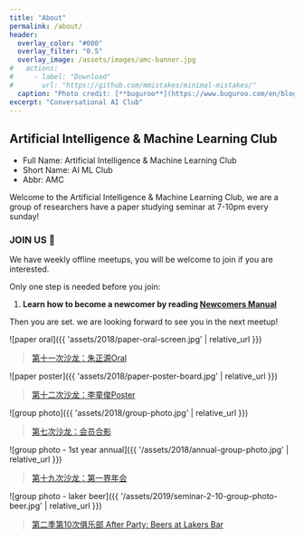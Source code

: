 ```yaml
---
title: "About"
permalink: /about/
header:
  overlay_color: "#000"
  overlay_filter: "0.5"
  overlay_image: /assets/images/amc-banner.jpg
#   actions:
#     - label: "Download"
#       url: "https://github.com/mmistakes/minimal-mistakes/"
  caption: "Photo credit: [**buguroo**](https://www.buguroo.com/en/blog/topic/ai)"
excerpt: "Conversational AI Club"
---
```


## Artificial Intelligence & Machine Learning Club

- Full Name: Artificial Intelligence & Machine Learning Club
- Short Name: AI ML Club
- Abbr: AMC

Welcome to the Artificial Intelligence & Machine Learning Club, we are a group of researchers have a paper studying seminar at 7-10pm every sunday!

### JOIN US 💖

We have weekly offline meetups, you will be welcome to join if you are interested.

Only one step is needed before you join:

1. **Learn how to become a newcomer by reading [Newcomers Manual](https://github.com/BUPT/ai-ml.club/wiki/Newcomer-Manual)**

Then you are set. we are looking forward to see you in the next meetup!

![paper oral]({{ 'assets/2018/paper-oral-screen.jpg' | relative_url }})
> [第十一次沙龙：朱正源Oral](https://github.com/BUPT/ai-ml.club/issues/28)

![paper poster]({{ 'assets/2018/paper-poster-board.jpg' | relative_url }})
> [第十二次沙龙：李童俊Poster](https://github.com/BUPT/ai-ml.club/issues/31)

![group photo]({{ 'assets/2018/group-photo.jpg' | relative_url }})
> [第七次沙龙：会员合影](https://github.com/BUPT/ai-ml.club/issues/16)

![group photo - 1st year annual]({{ '/assets/2018/annual-group-photo.jpg' | relative_url }})
> [第十九次沙龙：第一界年会](https://github.com/BUPT/ai-ml.club/issues/44)

![group photo - laker beer]({{ '/assets/2019/seminar-2-10-group-photo-beer.jpg' | relative_url }})
> [第二季第10次俱乐部 After Party: Beers at Lakers Bar](https://ai-ml.club/events/seminar-meeting-minutes-2-10/)
